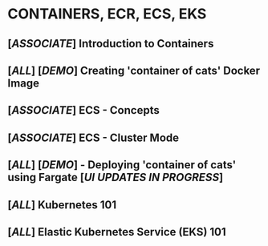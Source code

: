 # CONTAINERS, ECR, ECS, EKS

## [_ASSOCIATE_] Introduction to Containers

## [_ALL_] [_DEMO_] Creating 'container of cats' Docker Image

## [_ASSOCIATE_] ECS - Concepts

## [_ASSOCIATE_] ECS - Cluster Mode

## [_ALL_] [_DEMO_] - Deploying 'container of cats' using Fargate [_UI UPDATES IN PROGRESS_]

## [_ALL_] Kubernetes 101

## [_ALL_] Elastic Kubernetes Service (EKS) 101
